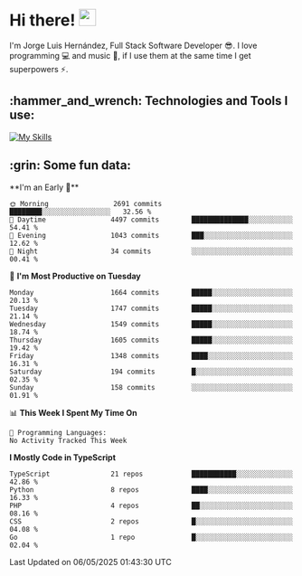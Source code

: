 <h1 align="left">
 <abc>
  <br>Hi there! <img src="https://user-images.githubusercontent.com/42378118/110234147-e3259600-7f4e-11eb-95be-0c4047144dea.gif" width="30"><br>
 </abc>
</h1>

I'm Jorge Luis Hernández, Full Stack Software Developer :sunglasses:. I love programming :computer: and music :musical_score:, if I use them at the same time I get superpowers :zap:. 


<h2 align="left">:hammer_and_wrench: Technologies and Tools I use:</h2>

[![My Skills](https://skillicons.dev/icons?i=js,ts,html,css,py,vue,react,next,nest,postgres,mysql)](https://skillicons.dev)

<h2 align="left">:grin: Some fun data:</h2>
<!--START_SECTION:waka-->
**I'm an Early 🐤** 

```text
🌞 Morning                2691 commits        ████████░░░░░░░░░░░░░░░░░   32.56 % 
🌆 Daytime                4497 commits        ██████████████░░░░░░░░░░░   54.41 % 
🌃 Evening                1043 commits        ███░░░░░░░░░░░░░░░░░░░░░░   12.62 % 
🌙 Night                  34 commits          ░░░░░░░░░░░░░░░░░░░░░░░░░   00.41 % 
```
📅 **I'm Most Productive on Tuesday** 

```text
Monday                   1664 commits        █████░░░░░░░░░░░░░░░░░░░░   20.13 % 
Tuesday                  1747 commits        █████░░░░░░░░░░░░░░░░░░░░   21.14 % 
Wednesday                1549 commits        █████░░░░░░░░░░░░░░░░░░░░   18.74 % 
Thursday                 1605 commits        █████░░░░░░░░░░░░░░░░░░░░   19.42 % 
Friday                   1348 commits        ████░░░░░░░░░░░░░░░░░░░░░   16.31 % 
Saturday                 194 commits         █░░░░░░░░░░░░░░░░░░░░░░░░   02.35 % 
Sunday                   158 commits         ░░░░░░░░░░░░░░░░░░░░░░░░░   01.91 % 
```


📊 **This Week I Spent My Time On** 

```text
💬 Programming Languages: 
No Activity Tracked This Week
```

**I Mostly Code in TypeScript** 

```text
TypeScript               21 repos            ███████████░░░░░░░░░░░░░░   42.86 % 
Python                   8 repos             ████░░░░░░░░░░░░░░░░░░░░░   16.33 % 
PHP                      4 repos             ██░░░░░░░░░░░░░░░░░░░░░░░   08.16 % 
CSS                      2 repos             █░░░░░░░░░░░░░░░░░░░░░░░░   04.08 % 
Go                       1 repo              █░░░░░░░░░░░░░░░░░░░░░░░░   02.04 % 
```




 Last Updated on 06/05/2025 01:43:30 UTC
<!--END_SECTION:waka-->
